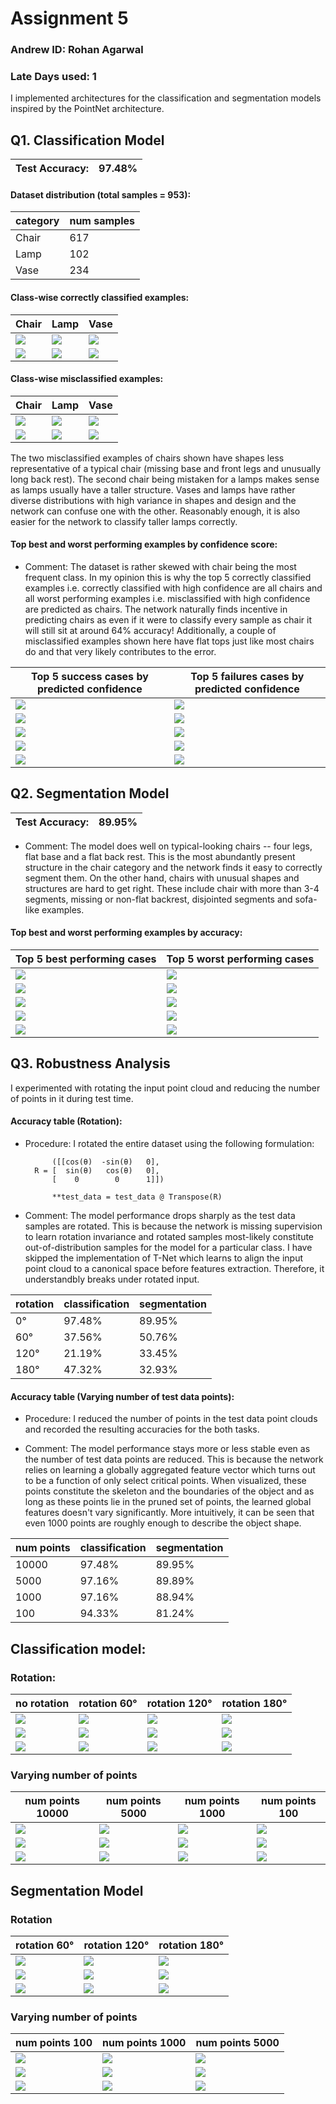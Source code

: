 # Assignment 5

### Andrew ID: Rohan Agarwal 
### Late Days used: 1
  
  
  
  
I implemented architectures for the classification and segmentation models inspired by the PointNet architecture.

## Q1. Classification Model

|Test Accuracy: | 97.48% |
|-----|--------|


#### Dataset distribution (total samples = 953):

|category|num samples|
|----|---|
|Chair|617|
|Lamp |102|
|Vase  |234|

#### Class-wise correctly classified examples:

| Chair                                     | Lamp                                     | Vase                                    |
|-------------------------------------------|------------------------------------------|-----------------------------------------|
 | ![](output/cls/classwise/tp_chair_0.gif)  | ![](output/cls/classwise/tp_lamp_0.gif)  | ![](output/cls/classwise/tp_vase_0.gif) |
 | ![](output/cls/classwise/tp_chair_1.gif)  | ![](output/cls/classwise/tp_lamp_1.gif)  | ![](output/cls/classwise/tp_vase_1.gif) |

#### Class-wise misclassified examples:

| Chair                                    | Lamp                                    | Vase                                    |
|------------------------------------------|-----------------------------------------|-----------------------------------------|
| ![](output/cls/classwise/fp_chair_0.gif) | ![](output/cls/classwise/fp_lamp_0.gif) | ![](output/cls/classwise/fp_vase_0.gif) |
| ![](output/cls/classwise/fp_chair_1.gif) | ![](output/cls/classwise/fp_lamp_1.gif) | ![](output/cls/classwise/fp_vase_1.gif) |


The two misclassified examples of chairs shown have shapes less representative of a typical chair (missing base and front legs and unusually long 
back rest). The second chair being mistaken for a lamps makes sense as lamps usually have a taller structure. 
Vases and lamps have rather diverse distributions with high variance in shapes and design and the network can 
confuse one with the other. Reasonably enough, it is also easier for the network to classify taller lamps correctly. 

#### Top best and worst performing examples by confidence score:


- Comment: The dataset is rather skewed with chair being the most frequent class. In my opinion this is why
the top 5 correctly classified examples i.e. correctly classified with high confidence are all chairs and
all worst performing examples i.e. misclassified with high confidence are predicted as chairs. 
The network naturally finds incentive in predicting chairs as even if it were to classify every sample as chair it will still sit
at around 64% accuracy! Additionally, a couple of misclassified examples shown here have flat tops just like most chairs do
and that very likely contributes to the error. 

| Top 5 success cases by predicted confidence | Top 5 failures cases by predicted confidence |
|---------------------------------------------|----------------------------------------------|
| ![](output/cls/topk/tp_chair_0.gif)         |   ![](output/cls/topk/fp_lamp_7.gif)         |
| ![](output/cls/topk/tp_chair_1.gif)         | ![](output/cls/topk/fp_lamp_8.gif)           |
| ![](output/cls/topk/tp_chair_2.gif)         | ![](output/cls/topk/fp_vase_2.gif)           |
| ![](output/cls/topk/tp_chair_3.gif)         | ![](output/cls/topk/fp_vase_6.gif)           |
| ![](output/cls/topk/tp_chair_4.gif)         | ![](output/cls/topk/fp_lamp_1.gif)           |



## Q2. Segmentation Model

|Test Accuracy: | 89.95% |
|-----|--------|

- Comment: The model does well on typical-looking chairs -- four legs, flat base and a flat back rest. This is the most abundantly
present structure in the chair category and the network finds it easy to correctly segment them. On the other hand, 
chairs with unusual shapes and structures are hard to get right. These include chair with more than 3-4 segments, 
missing or non-flat backrest, disjointed segments and sofa-like examples. 

#### Top best and worst performing examples by accuracy:

| Top 5 best performing cases   | Top 5 worst performing cases |
|-------------------------------|------------------------------|
| ![](output/seg/best/0.gif)    | ![](output/seg/worst/0.gif)  |
| ![](output/seg/best/1.gif)    | ![](output/seg/worst/1.gif)  |
| ![](output/seg/best/2.gif)    | ![](output/seg/worst/2.gif)  |
| ![](output/seg/best/3.gif)    | ![](output/seg/worst/3.gif)  |
| ![](output/seg/best/4.gif)    | ![](output/seg/worst/4.gif)  |


## Q3. Robustness Analysis

I experimented with rotating the input point cloud and reducing the number of points in it during test time. 

 
#### Accuracy table (Rotation): 
- Procedure: I rotated the entire dataset using the following formulation: 


            ([[cos(θ)  -sin(θ)   0],
        R = [  sin(θ)   cos(θ)   0],
            [    0        0      1]])

            **test_data = test_data @ Transpose(R)

 
- Comment: The model performance drops sharply as the test data samples are rotated. This is because the network is missing
supervision to learn rotation invariance and rotated samples most-likely constitute out-of-distribution samples for the model for a particular 
  class. I have skipped the implementation of T-Net which learns to align the input point cloud to a canonical space before features
extraction. Therefore, it understandbly breaks under rotated input.  



| rotation | classification | segmentation |
|----------|----------------|--------------|
| 0&deg;   | 97.48%         | 89.95%       |
| 60&deg;  | 37.56%         | 50.76%       |
| 120&deg; | 21.19%         | 33.45%       |
| 180&deg; | 47.32%         | 32.93%       |



#### Accuracy table (Varying number of test data points): 

- Procedure: I reduced the number of points in the test data point clouds and recorded the resulting accuracies for the both tasks.  
 
- Comment: The model performance stays more or less stable even as the number of test data points are reduced. 
This is because the network relies on learning a globally aggregated feature vector which turns out
to be a function of only select critical points. When visualized, these points constitute the 
 skeleton and the boundaries of the object and as long as these points lie in the pruned set of points, the
learned global features doesn't vary significantly. More intuitively, it can be seen that even 1000 points
 are roughly enough to describe the object shape. 
 

| num points | classification | segmentation |
|------------|----------------|--------------|
| 10000      | 97.48%         | 89.95%       |
| 5000       | 97.16%         | 89.89%       |
| 1000       | 97.16%         | 88.94%       |
| 100        | 94.33%         | 81.24%       |

## Classification model:

### Rotation:


| no rotation                              | rotation        60&deg;                           | rotation        120&deg;                           | rotation         180&deg;                          |
|------------------------------------------|---------------------------------------------------|----------------------------------------------------|----------------------------------------------------|
| ![](output/cls/classwise/tp_lamp_2.gif)  | ![](output/rot/60.0/cls/classwise/fp_lamp_1.gif)  | ![](output/rot/120.0/cls/classwise/tp_lamp_1.gif)  | ![](output/rot/180.0/cls/classwise/tp_lamp_2.gif)  |
| ![](output/cls/classwise/tp_chair_0.gif) | ![](output/rot/60.0/cls/classwise/fp_chair_0.gif) | ![](output/rot/120.0/cls/classwise/fp_chair_0.gif) | ![](output/rot/180.0/cls/classwise/fp_chair_0.gif) |
| ![](output/cls/classwise/tp_vase_0.gif)  | ![](output/rot/60.0/cls/classwise/tp_vase_0.gif)  | ![](output/rot/120.0/cls/classwise/tp_vase_0.gif)  | ![](output/rot/180.0/cls/classwise/fp_vase_0.gif)  |

### Varying number of points
| num points 10000                         | num points 5000                                        | num points 1000                                        | num points 100                                        |
|------------------------------------------|--------------------------------------------------------|--------------------------------------------------------|-------------------------------------------------------|
| ![](output/cls/classwise/tp_chair_1.gif) | ![](output/n_points/5000/cls/classwise/tp_chair_1.gif) | ![](output/n_points/1000/cls/classwise/tp_chair_1.gif) | ![](output/n_points/100/cls/classwise/tp_chair_1.gif) |
| ![](output/cls/classwise/tp_lamp_0.gif)  | ![](output/n_points/5000/cls/classwise/tp_lamp_0.gif)  | ![](output/n_points/1000/cls/classwise/tp_lamp_0.gif)  | ![](output/n_points/100/cls/classwise/tp_lamp_0.gif)  |
| ![](output/cls/classwise/tp_vase_2.gif)  | ![](output/n_points/5000/cls/classwise/tp_vase_2.gif)  | ![](output/n_points/1000/cls/classwise/tp_vase_1.gif)  | ![](output/n_points/100/cls/classwise/tp_vase_2.gif)  |


## Segmentation Model

### Rotation
 | rotation 60&deg;                    | rotation 120&deg;                     | rotation 180&deg;                    |
|-------------------------------------|---------------------------------------|--------------------------------------|
| ![](output/rot/60.0/seg/best/0.gif) | ![](output/rot/120.0/seg/best/0.gif)  | ![](output/rot/180.0/seg/best/0.gif) |
| ![](output/rot/60.0/seg/best/1.gif) | ![](output/rot/120.0/seg/best/1.gif)  | ![](output/rot/180.0/seg/best/1.gif) |
| ![](output/rot/60.0/seg/best/2.gif) | ![](output/rot/120.0/seg/best/2.gif)  | ![](output/rot/180.0/seg/best/2.gif) |



### Varying number of points

 | num points 100                          | num points 1000                          | num points 5000                          |
|-----------------------------------------|------------------------------------------|------------------------------------------|
 | ![](output/n_points/100/seg/best/0.gif) | ![](output/n_points/1000/seg/best/0.gif) | ![](output/n_points/5000/seg/best/0.gif) |
 | ![](output/n_points/100/seg/best/1.gif) | ![](output/n_points/1000/seg/best/1.gif) | ![](output/n_points/5000/seg/best/1.gif) |
 | ![](output/n_points/100/seg/best/2.gif) | ![](output/n_points/1000/seg/best/2.gif) | ![](output/n_points/5000/seg/best/2.gif) |

